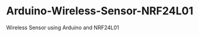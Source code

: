 Arduino-Wireless-Sensor-NRF24L01
================================

Wireless Sensor using Arduino and NRF24L01
